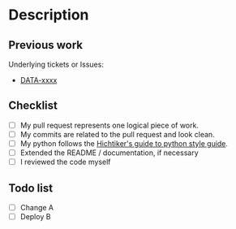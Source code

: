 <!---
If there is a ticket, add the ticket as a prefix like so: [DATA-xxxx] 

Provide a short summary in the Title above. Examples of good PR titles:
* "Feature: add so-and-so models"
* "Fix: deduplicate such-and-such"
* "Update: dbt version 0.13.0"
-->

# Description

<!---
Describe your changes, and why you're making them. Try to give as much context as you can to the reviewer.
-->

## Previous work

<!--
The reader needs to have a clear understanding of dependancies (like tickets or previous work if necessary).
-->

Underlying tickets or Issues:

- [DATA-xxxx](https://motainteam.atlassian.net/browse/DATA-xxxx)

## Checklist

<!---
This checklist is mostly useful as a reminder of small things that can easily be
forgotten – it is meant as a helpful tool rather than hoops to jump through.
Put an `x` in all the items that apply, make notes next to any that haven't been
addressed, and remove any items that are not relevant to this PR.
-->

- [ ] My pull request represents one logical piece of work.
- [ ] My commits are related to the pull request and look clean.
- [ ] My python follows the [Hichtiker's guide to python style guide](https://docs.python-guide.org/writing/style/).
- [ ] Extended the README / documentation, if necessary
- [ ] I reviewed the code myself

## Todo list

<!--
Plan your work with markdown tick boxes, and help the reader to know at what stage the PR is.
Here you can point strong dependencies that can not be addressedin this PR.
-->

- [ ] Change A
- [ ] Deploy B

